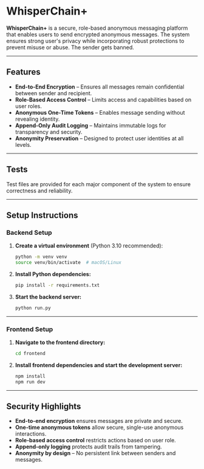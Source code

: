 # WhisperChain+

**WhisperChain+** is a secure, role-based anonymous messaging platform that enables users to send encrypted anonymous messages. The system ensures strong user's privacy while incorporating robust protections to prevent misuse or abuse. The sender gets banned.

---

## Features

- **End-to-End Encryption** – Ensures all messages remain confidential between sender and recipient.
- **Role-Based Access Control** – Limits access and capabilities based on user roles.
- **Anonymous One-Time Tokens** – Enables message sending without revealing identity.
- **Append-Only Audit Logging** – Maintains immutable logs for transparency and security.
- **Anonymity Preservation** – Designed to protect user identities at all levels.

---

## Tests

Test files are provided for each major component of the system to ensure correctness and reliability.

---

## Setup Instructions

### Backend Setup

1. **Create a virtual environment** (Python 3.10 recommended):
   ```bash
   python -m venv venv
   source venv/bin/activate  # macOS/Linux
   ```

2. **Install Python dependencies:**
   ```bash
   pip install -r requirements.txt
   ```

3. **Start the backend server:**
   ```bash
   python run.py
   ```

---

### Frontend Setup

1. **Navigate to the frontend directory:**
   ```bash
   cd frontend
   ```

2. **Install frontend dependencies and start the development server:**
   ```bash
   npm install
   npm run dev
   ```

---

## Security Highlights

- **End-to-end encryption** ensures messages are private and secure.
- **One-time anonymous tokens** allow secure, single-use anonymous interactions.
- **Role-based access control** restricts actions based on user role.
- **Append-only logging** protects audit trails from tampering.
- **Anonymity by design** – No persistent link between senders and messages.

